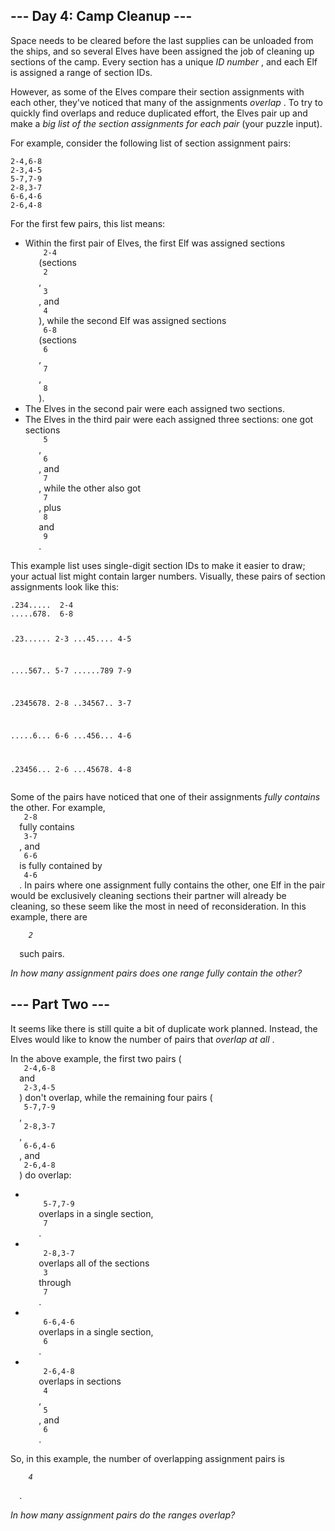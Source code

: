 <article class="day-desc">
 <h2>
  --- Day 4: Camp Cleanup ---
 </h2>
 <p>
  Space needs to be cleared before the last supplies can be unloaded from the ships, and so several Elves have been assigned the job of cleaning up sections of the camp. Every section has a unique
  <em>
   ID number
  </em>
  , and each Elf is assigned a range of section IDs.
 </p>
 <p>
  However, as some of the Elves compare their section assignments with each other, they've noticed that many of the assignments
  <em>
   overlap
  </em>
  . To try to quickly find overlaps and reduce duplicated effort, the Elves pair up and make a
  <em>
   big list of the section assignments for each pair
  </em>
  (your puzzle input).
 </p>
 <p>
  For example, consider the following list of section assignment pairs:
 </p>
 <pre><code>2-4,6-8
2-3,4-5
5-7,7-9
2-8,3-7
6-6,4-6
2-6,4-8
</code></pre>
 <p>
  For the first few pairs, this list means:
 </p>
 <ul>
  <li>
   Within the first pair of Elves, the first Elf was assigned sections
   <code>
    2-4
   </code>
   (sections
   <code>
    2
   </code>
   ,
   <code>
    3
   </code>
   , and
   <code>
    4
   </code>
   ), while the second Elf was assigned sections
   <code>
    6-8
   </code>
   (sections
   <code>
    6
   </code>
   ,
   <code>
    7
   </code>
   ,
   <code>
    8
   </code>
   ).
  </li>
  <li>
   The Elves in the second pair were each assigned two sections.
  </li>
  <li>
   The Elves in the third pair were each assigned three sections: one got sections
   <code>
    5
   </code>
   ,
   <code>
    6
   </code>
   , and
   <code>
    7
   </code>
   , while the other also got
   <code>
    7
   </code>
   , plus
   <code>
    8
   </code>
   and
   <code>
    9
   </code>
   .
  </li>
 </ul>
 <p>
  This example list uses single-digit section IDs to make it easier to draw; your actual list might contain larger numbers. Visually, these pairs of section assignments look like this:
 </p>
 <pre><code>.234.....  2-4
.....678.  6-8

.23......  2-3
...45....  4-5

....567..  5-7
......789  7-9

.2345678.  2-8
..34567..  3-7

.....6...  6-6
...456...  4-6

.23456...  2-6
...45678.  4-8
</code></pre>
 <p>
  Some of the pairs have noticed that one of their assignments
  <em>
   fully contains
  </em>
  the other. For example,
  <code>
   2-8
  </code>
  fully contains
  <code>
   3-7
  </code>
  , and
  <code>
   6-6
  </code>
  is fully contained by
  <code>
   4-6
  </code>
  . In pairs where one assignment fully contains the other, one Elf in the pair would be exclusively cleaning sections their partner will already be cleaning, so these seem like the most in need of reconsideration. In this example, there are
  <code>
   <em>
    2
   </em>
  </code>
  such pairs.
 </p>
 <p>
  <em>
   In how many assignment pairs does one range fully contain the other?
  </em>
 </p>
</article>
<article class="day-desc">
 <h2 id="part2">
  --- Part Two ---
 </h2>
 <p>
  It seems like there is still quite a bit of duplicate work planned. Instead, the Elves would
  <span title="If you like this, you'll *love* axis-aligned bounding box intersection testing.">
   like
  </span>
  to know the number of pairs that
  <em>
   overlap at all
  </em>
  .
 </p>
 <p>
  In the above example, the first two pairs (
  <code>
   2-4,6-8
  </code>
  and
  <code>
   2-3,4-5
  </code>
  ) don't overlap, while the remaining four pairs (
  <code>
   5-7,7-9
  </code>
  ,
  <code>
   2-8,3-7
  </code>
  ,
  <code>
   6-6,4-6
  </code>
  , and
  <code>
   2-6,4-8
  </code>
  ) do overlap:
 </p>
 <ul>
  <li>
   <code>
    5-7,7-9
   </code>
   overlaps in a single section,
   <code>
    7
   </code>
   .
  </li>
  <li>
   <code>
    2-8,3-7
   </code>
   overlaps all of the sections
   <code>
    3
   </code>
   through
   <code>
    7
   </code>
   .
  </li>
  <li>
   <code>
    6-6,4-6
   </code>
   overlaps in a single section,
   <code>
    6
   </code>
   .
  </li>
  <li>
   <code>
    2-6,4-8
   </code>
   overlaps in sections
   <code>
    4
   </code>
   ,
   <code>
    5
   </code>
   , and
   <code>
    6
   </code>
   .
  </li>
 </ul>
 <p>
  So, in this example, the number of overlapping assignment pairs is
  <code>
   <em>
    4
   </em>
  </code>
  .
 </p>
 <p>
  <em>
   In how many assignment pairs do the ranges overlap?
  </em>
 </p>
</article>
